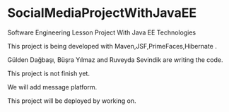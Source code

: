 # SocialMediaProjectWithJavaEE

Software Engineering Lesson Project With Java EE Technologies

This project is being developed with Maven,JSF,PrimeFaces,Hibernate . 

Gülden Dağbaşı, Büşra Yılmaz and Ruveyda Sevindik are writing the code.

This project is not finish yet.

We will add message platform.

This project will be deployed by working on.
